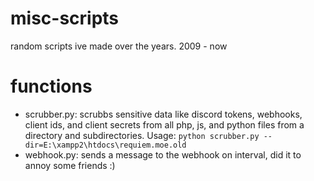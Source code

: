 # misc-scripts
random scripts ive made over the years. 2009 - now


# functions
- scrubber.py: scrubbs sensitive data like discord tokens, webhooks, client ids, and client secrets from all php, js, and python files from a directory and subdirectories. Usage: `python scrubber.py --dir=E:\xampp2\htdocs\requiem.moe.old`
- webhook.py: sends a message to the webhook on interval, did it to annoy some friends :)
